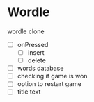 # Wordle
wordle clone

- [ ] onPressed
  - [ ] insert
  - [ ] delete
- [ ] words database
- [ ] checking if game is won
- [ ] option to restart game
- [ ] title text
